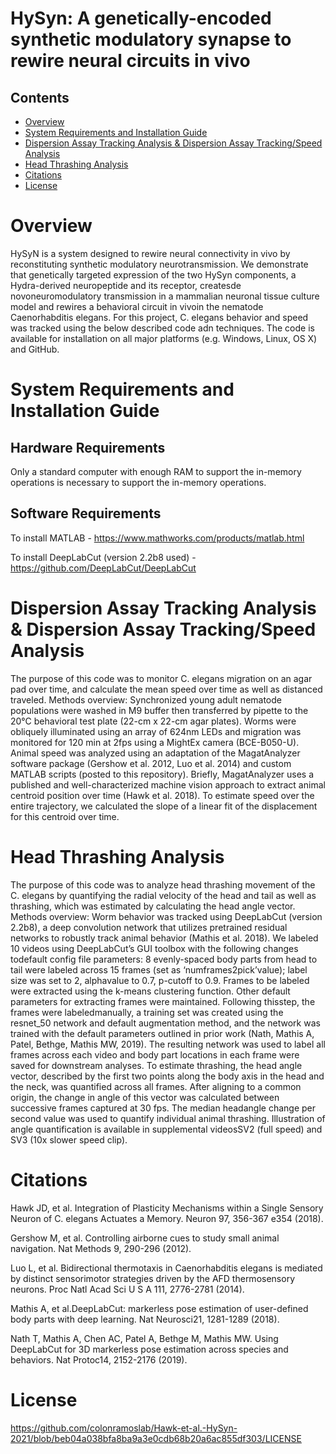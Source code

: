 # HySyn: A genetically-encoded synthetic modulatory synapse to rewire neural circuits in vivo

## Contents

- [Overview](#overview)
- [System Requirements and Installation Guide](#system-requirements-and-installation-guide)
- [Dispersion Assay Tracking Analysis & Dispersion Assay Tracking/Speed Analysis](#Dispersion-Assay-Tracking-Analysis-&-Dispersion-Assay-Tracking/Speed-Analysis)
- [Head Thrashing Analysis](#head-thrashing-analysis)
- [Citations](#Citations)
- [License](#license)

# Overview

HySyN is a system designed to rewire neural connectivity in vivo by reconstituting synthetic modulatory neurotransmission. We demonstrate that genetically targeted expression of the two HySyn components, a Hydra-derived neuropeptide and its receptor, createsde novoneuromodulatory transmission in a mammalian neuronal tissue culture  model  and  rewires  a  behavioral  circuit in  vivoin  the  nematode Caenorhabditis elegans. For this project, C. elegans behavior and speed was tracked using the below described code adn techniques. The code is available for installation on all major platforms (e.g. Windows, Linux, OS X) and GitHub. 

# System Requirements and Installation Guide

## Hardware Requirements

Only a standard computer with enough RAM to support the in-memory operations is necessary to support the in-memory operations.

## Software Requirements

To install MATLAB - https://www.mathworks.com/products/matlab.html

To install DeepLabCut (version 2.2b8 used) - https://github.com/DeepLabCut/DeepLabCut

# Dispersion Assay Tracking Analysis & Dispersion Assay Tracking/Speed Analysis

The purpose of this code was to monitor C. elegans migration on an agar pad over time, and calculate the mean speed over time as well as distanced traveled. Methods overview: Synchronized young adult nematode populations were washed in M9 buffer then transferred by pipette to the 20°C behavioral test plate (22-cm x 22-cm agar plates). Worms were obliquely illuminated using an array of 624nm LEDs and migration was monitored for 120 min at 2fps using a MightEx camera (BCE-B050-U). Animal speed was analyzed using an adaptation of the MagatAnalyzer software package (Gershow et al. 2012, Luo et al. 2014) and custom MATLAB scripts (posted to this repository). Briefly, MagatAnalyzer uses a published and well-characterized machine vision approach to extract animal centroid position over time (Hawk et al. 2018). To estimate speed over the entire trajectory, we calculated the slope of a linear fit of the displacement for this centroid over time.


# Head Thrashing Analysis

The purpose of this code was to analyze head thrashing movement of the C. elegans by quantifying the radial velocity of the head and tail as well as thrashing, which was estimated by calculating the head angle vector. Methods overview: Worm behavior was tracked using DeepLabCut (version 2.2b8), a deep convolution network that utilizes pretrained residual networks to robustly track animal behavior (Mathis et al. 2018). We labeled 10 videos using DeepLabCut’s GUI toolbox with the following changes todefault config file parameters: 8 evenly-spaced body parts from head to tail were labeled across 15 frames (set as ‘numframes2pick’value); label size was set to 2, alphavalue to 0.7, p-cutoff to 0.9.  Frames  to  be  labeled  were  extracted  using  the  k-means  clustering  function.  Other  default parameters for extracting frames were maintained. Following thisstep, the frames were labeledmanually,  a  training  set  was  created  using  the  resnet_50  network  and  default  augmentation method,  and  the  network  was  trained  with  the  default  parameters  outlined  in prior  work (Nath, Mathis A, Patel, Bethge, Mathis MW, 2019). The resulting network was used to label all frames across each video and body part locations in each frame  were  saved  for  downstream  analyses. To  estimate  thrashing,  the  head  angle  vector, described  by  the first two  points  along the  body axis  in  the  head  and the  neck,  was  quantified across  all  frames.  After  aligning  to  a  common  origin,  the  change  in  angle  of  this  vector  was calculated between successive frames captured at 30 fps. The median headangle change per second value was used to quantify individual animal thrashing. Illustration of angle quantification is available in supplemental videosSV2 (full speed) and SV3 (10x slower speed clip).

# Citations

Hawk JD, et al. Integration of Plasticity Mechanisms within a Single Sensory Neuron of C. elegans Actuates a Memory. Neuron 97, 356-367 e354 (2018). 

Gershow M, et al. Controlling airborne cues to study small animal navigation. Nat Methods 9, 290-296 (2012).

Luo L, et al. Bidirectional thermotaxis in Caenorhabditis elegans is mediated by distinct sensorimotor strategies driven by the AFD thermosensory neurons. Proc Natl Acad Sci U S A 111, 2776-2781 (2014).

Mathis A, et al.DeepLabCut: markerless pose estimation of user-defined body parts with deep learning. Nat Neurosci21, 1281-1289 (2018).

Nath T, Mathis A, Chen AC, Patel A, Bethge M, Mathis MW. Using DeepLabCut for 3D markerless pose estimation across species and behaviors. Nat Protoc14, 2152-2176 (2019).

# License

https://github.com/colonramoslab/Hawk-et-al.-HySyn-2021/blob/beb04a038bfa8ba9a3e0cdb68b20a6ac855df303/LICENSE
